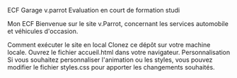 ECF Garage v.parrot
Evaluation en court de formation studi

Mon ECF
Bienvenue sur le site v.Parrot, concernant les services automobile et véhicules d'occasion.

Comment exécuter le site en local
Clonez ce dépôt sur votre machine locale.
Ouvrez le fichier accueil.html dans votre navigateur.
Personnalisation
Si vous souhaitez personnaliser l'animation ou les styles, vous pouvez modifier le fichier styles.css pour apporter les changements souhaités.
